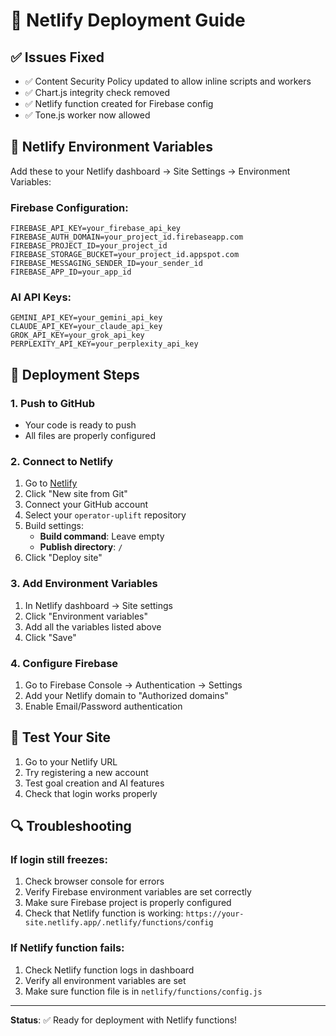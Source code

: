 # 🚀 Netlify Deployment Guide

## ✅ **Issues Fixed**
- ✅ Content Security Policy updated to allow inline scripts and workers
- ✅ Chart.js integrity check removed
- ✅ Netlify function created for Firebase config
- ✅ Tone.js worker now allowed

## 🔧 **Netlify Environment Variables**

Add these to your Netlify dashboard → Site Settings → Environment Variables:

### **Firebase Configuration:**
```
FIREBASE_API_KEY=your_firebase_api_key
FIREBASE_AUTH_DOMAIN=your_project_id.firebaseapp.com
FIREBASE_PROJECT_ID=your_project_id
FIREBASE_STORAGE_BUCKET=your_project_id.appspot.com
FIREBASE_MESSAGING_SENDER_ID=your_sender_id
FIREBASE_APP_ID=your_app_id
```

### **AI API Keys:**
```
GEMINI_API_KEY=your_gemini_api_key
CLAUDE_API_KEY=your_claude_api_key
GROK_API_KEY=your_grok_api_key
PERPLEXITY_API_KEY=your_perplexity_api_key
```

## 🚀 **Deployment Steps**

### **1. Push to GitHub**
- Your code is ready to push
- All files are properly configured

### **2. Connect to Netlify**
1. Go to [Netlify](https://netlify.com)
2. Click "New site from Git"
3. Connect your GitHub account
4. Select your `operator-uplift` repository
5. Build settings:
   - **Build command**: Leave empty
   - **Publish directory**: `/`
6. Click "Deploy site"

### **3. Add Environment Variables**
1. In Netlify dashboard → Site settings
2. Click "Environment variables"
3. Add all the variables listed above
4. Click "Save"

### **4. Configure Firebase**
1. Go to Firebase Console → Authentication → Settings
2. Add your Netlify domain to "Authorized domains"
3. Enable Email/Password authentication

## 🎯 **Test Your Site**
1. Go to your Netlify URL
2. Try registering a new account
3. Test goal creation and AI features
4. Check that login works properly

## 🔍 **Troubleshooting**

### **If login still freezes:**
1. Check browser console for errors
2. Verify Firebase environment variables are set correctly
3. Make sure Firebase project is properly configured
4. Check that Netlify function is working: `https://your-site.netlify.app/.netlify/functions/config`

### **If Netlify function fails:**
1. Check Netlify function logs in dashboard
2. Verify all environment variables are set
3. Make sure function file is in `netlify/functions/config.js`

---
**Status**: ✅ Ready for deployment with Netlify functions! 